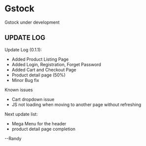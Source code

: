 # Gstock


Gstock under development

## UPDATE LOG ##

Update Log (0.1.1):
 - Added Product Listing Page
 - Added Login, Registration, Forget Password
 - Added Cart and Checkout Page
 - Product detail page (50%)
 - Minor Bug fix

Known issues
 - Cart dropdown issue
 - JS not loading when moving to another page without refreshing

Next update list:
 - Mega Menu for the header
 - product detail page completion
 
 --Randy


